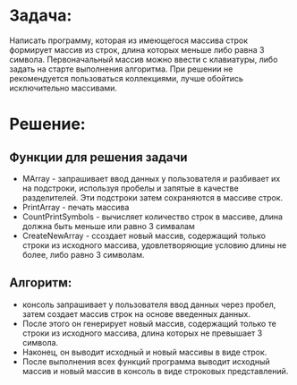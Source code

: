 # Задача:
Написать программу, которая из имеющегося массива строк формирует массив из строк, длина которых меньше либо равна 3 символа. Первоначальный массив можно ввести с клавиатуры, либо задать на старте выполнения алгоритма. При решении не рекомендуется пользоваться коллекциями, лучше обойтись исключительно массивами.
# Решение:

## Функции для решения задачи
* MArray - запрашивает ввод данных у пользователя и разбивает их на подстроки, используя пробелы и запятые в качестве разделителей. Эти подстроки затем сохраняются в массиве строк.
* PrintArray - печать массива
* CountPrintSymbols - вычисляет количество строк в массиве, длина должна быть меньше или равно 3 симвалам
* CreateNewArray - ссоздает новый массив, содержащий только строки из исходного массива, удовлетворяющие условию длины не более, либо равно 3 символам.

## Алгоритм:

* консоль запрашивает у пользователя ввод данных через пробел, затем создает массив строк на основе введенных данных.
 * После этого он генерирует новый массив, содержащий только те строки из исходного массива, длина которых не превышает 3 символа. 
 * Наконец, он выводит исходный и новый массивы в виде строк.
* После выполнения всех функций программа выводит исходный массив и новый массив в консоль в виде строковых представлений.


